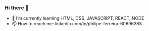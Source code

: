 ### Hi there 👋



- 🌱 I’m currently learning HTML, CSS, JAVASCRIPT, REACT, NODE 
- 📫 How to reach me: linkedin.com/in/philipe-ferreira-60696388

